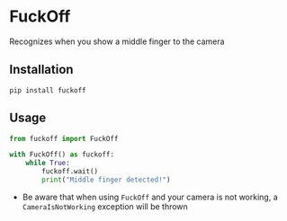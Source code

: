 # FuckOff

Recognizes when you show a middle finger to the camera

## Installation

`pip install fuckoff`

## Usage

```python
from fuckoff import FuckOff

with FuckOff() as fuckoff:
    while True:
        fuckoff.wait()
        print("Middle finger detected!")
```

* Be aware that when using `FuckOff` and your camera is not working, a `CameraIsNotWorking` exception will be thrown
